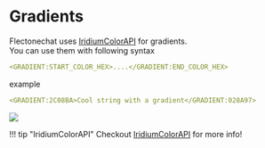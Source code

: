# Gradients

Flectonechat uses [IridiumColorAPI](https://github.com/Iridium-Development/IridiumColorAPI) for gradients.\
You can use them with following syntax
```yaml
<GRADIENT:START_COLOR_HEX>....</GRADIENT:END_COLOR_HEX>
```

example
```yaml
<GRADIENT:2C08BA>Cool string with a gradient</GRADIENT:028A97>
```
![](https://camo.githubusercontent.com/8ab2a745fae1c969591e9e59229dda613e5976c7a61976f1c809012f685bac45/68747470733a2f2f692e696d6775722e636f6d2f4d316c354f4d392e706e67)

!!! tip "IridiumColorAPI"
    Checkout [IridiumColorAPI](https://github.com/Iridium-Development/IridiumColorAPI) for more info!
